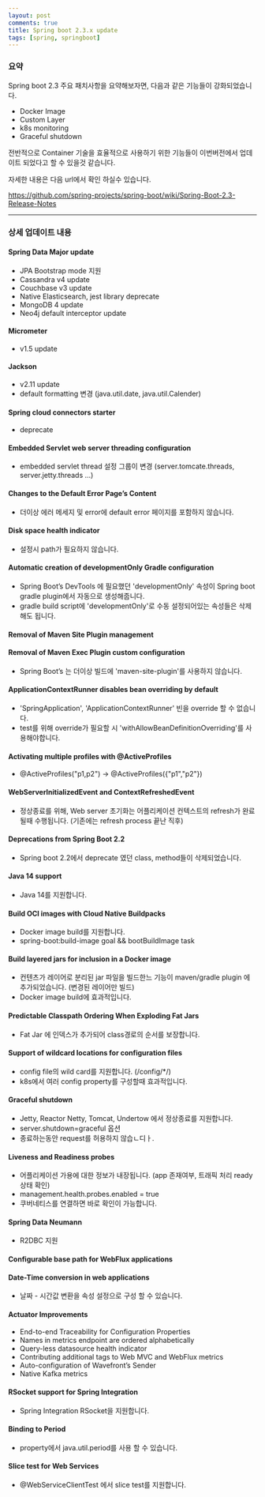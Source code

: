 ```yaml
---
layout: post
comments: true
title: Spring boot 2.3.x update
tags: [spring, springboot]
---
```


### 요약

Spring boot 2.3 주요 패치사항을 요약해보자면, 다음과 같은 기능들이 강화되었습니다.
- Docker Image
- Custom Layer
- k8s monitoring
- Graceful shutdown

전반적으로 Container 기술을 효율적으로 사용하기 위한 기능들이 이번버전에서 업데이트 되었다고 할 수 있을것 같습니다.  

자세한 내용은 다음 url에서 확인 하실수 있습니다.

https://github.com/spring-projects/spring-boot/wiki/Spring-Boot-2.3-Release-Notes

---
### 상세 업데이트 내용

#### Spring Data Major update
- JPA Bootstrap mode 지원
- Cassandra v4 update
- Couchbase v3 update
- Native Elasticsearch, jest library deprecate
- MongoDB 4 update
- Neo4j default interceptor update

#### Micrometer
- v1.5 update

#### Jackson
- v2.11 update
- default formatting 변경 (java.util.date, java.util.Calender)

#### Spring cloud connectors starter
- deprecate

#### Embedded Servlet web server threading configuration
- embedded servlet thread 설정 그룹이 변경 (server.tomcate.threads, server.jetty.threads ...)

#### Changes to the Default Error Page’s Content
- 더이상 에러 메세지 및 error에 default error 페이지를 포함하지 않습니다.

#### Disk space health indicator
- 설정시 path가 필요하지 않습니다.

#### Automatic creation of developmentOnly Gradle configuration
- Spring Boot’s DevTools 에 필요했던 'developmentOnly' 속성이 Spring boot gradle plugin에서 자동으로 생성해줍니다.
- gradle build script에 'developmentOnly'로 수동 설정되어있는 속성들은 삭제해도 됩니다.

#### Removal of Maven Site Plugin management
#### Removal of Maven Exec Plugin custom configuration
- Spring Boot’s 는 더이상 빌드에 'maven-site-plugin'를 사용하지 않습니다.

#### ApplicationContextRunner disables bean overriding by default
- 'SpringApplication', 'ApplicationContextRunner' 빈을 override 할 수 없습니다.
- test를 위해 override가 필요할 시 'withAllowBeanDefinitionOverriding'를 사용해야합니다.

#### Activating multiple profiles with @ActiveProfiles
- @ActiveProfiles("p1,p2") -> @ActiveProfiles({"p1","p2"})

#### WebServerInitializedEvent and ContextRefreshedEvent
- 정상종료를 위해, Web server 초기화는 어플리케이션 컨텍스트의 refresh가 완료될때 수행됩니다. (기존에는 refresh process 끝난 직후)

#### Deprecations from Spring Boot 2.2
- Spring boot 2.2에서 deprecate 였던 class, method들이 삭제되었습니다.

#### Java 14 support
- Java 14를 지원합니다.

#### Build OCI images with Cloud Native Buildpacks
- Docker image build를 지원합니다.
- spring-boot:build-image goal && bootBuildImage task

#### Build layered jars for inclusion in a Docker image
- 컨텐츠가 레이어로 분리된 jar 파일을 빌드한느 기능이 maven/gradle plugin 에 추가되었습니다. (변경된 레이어만 빌드)
- Docker image build에 효과적입니다.

#### Predictable Classpath Ordering When Exploding Fat Jars
- Fat Jar 에 인덱스가 추가되어 class경로의 순서를 보장합니다.

#### Support of wildcard locations for configuration files
- config file의 wild card를 지원합니다. (/config/*/)
- k8s에서 여러 config property를 구성할때 효과적입니다.

#### Graceful shutdown
- Jetty, Reactor Netty, Tomcat, Undertow 에서 정상종료를 지원합니다.
- server.shutdown=graceful 옵션
- 종료하는동안 request를 허용하지 않습ㄴ디ㅏ.

#### Liveness and Readiness probes
- 어플리케이션 가용에 대한 정보가 내장됩니다. (app 존재여부, 트래픽 처리 ready 상태 확인)
- management.health.probes.enabled = true
- 쿠버네티스를 연결하면 바로 확인이 가능합니다.

#### Spring Data Neumann
- R2DBC 지원

#### Configurable base path for WebFlux applications

#### Date-Time conversion in web applications
- 날짜 - 시간값 변환을 속성 설정으로 구성 할 수 있습니다.

#### Actuator Improvements
- End-to-end Traceability for Configuration Properties
- Names in metrics endpoint are ordered alphabetically
- Query-less datasource health indicator
- Contributing additional tags to Web MVC and WebFlux metrics
- Auto-configuration of Wavefront’s Sender
- Native Kafka metrics

#### RSocket support for Spring Integration
- Spring Integration RSocket을 지원합니다.

#### Binding to Period
- property에서 java.util.period를 사용 할 수 있습니다.

#### Slice test for Web Services
-  @WebServiceClientTest 에서 slice test를 지원합니다.
